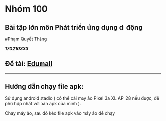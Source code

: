 Nhóm 100 
========
Bài tập lớn môn Phát triển ứng dụng di động
-------------------------------------------
#Phạm Quyết Thắng

***170210333***

Đề tài: [Edumall](https://play.google.com/store/apps/details?id=topica.edumall.edu.vn)
----

---
Hướng dẫn chạy file apk:
------------------------

Sử dụng android stadio ( có thể cài máy ảo Pixel 3a XL API 28 nếu được, để phù hợp nhất với bản apk của mình ).

Chạy máy ảo, sau đó kéo file apk vào máy ảo để chạy
